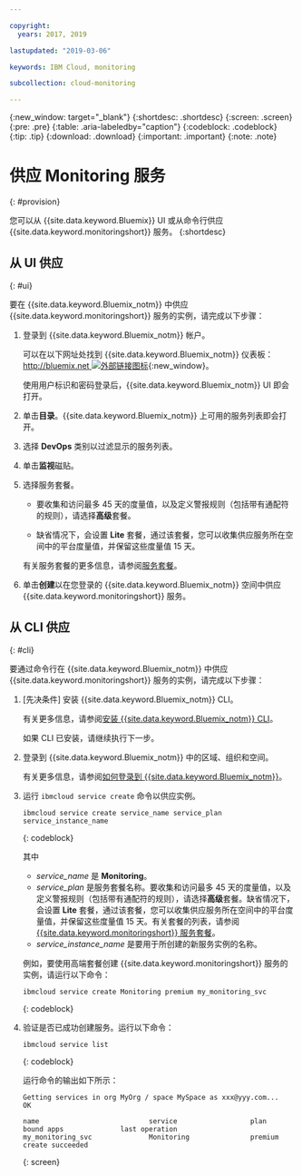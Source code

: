 ```yaml
---

copyright:
  years: 2017, 2019

lastupdated: "2019-03-06"

keywords: IBM Cloud, monitoring

subcollection: cloud-monitoring

---
```


{:new_window: target="_blank"}
{:shortdesc: .shortdesc}
{:screen: .screen}
{:pre: .pre}
{:table: .aria-labeledby="caption"}
{:codeblock: .codeblock}
{:tip: .tip}
{:download: .download}
{:important: .important}
{:note: .note}


# 供应 Monitoring 服务
{: #provision}

您可以从 {{site.data.keyword.Bluemix}} UI 或从命令行供应 {{site.data.keyword.monitoringshort}} 服务。
{:shortdesc}


## 从 UI 供应
{: #ui}

要在 {{site.data.keyword.Bluemix_notm}} 中供应 {{site.data.keyword.monitoringshort}} 服务的实例，请完成以下步骤：

1. 登录到 {{site.data.keyword.Bluemix_notm}} 帐户。

    可以在以下网址处找到 {{site.data.keyword.Bluemix_notm}} 仪表板：[http://bluemix.net ![外部链接图标](../../../icons/launch-glyph.svg "外部链接图标")](http://bluemix.net){:new_window}。
    
	使用用户标识和密码登录后，{{site.data.keyword.Bluemix_notm}} UI 即会打开。

2. 单击**目录**。{{site.data.keyword.Bluemix_notm}} 上可用的服务列表即会打开。

3. 选择 **DevOps** 类别以过滤显示的服务列表。

4. 单击**监视**磁贴。

5. 选择服务套餐。 

    * 要收集和访问最多 45 天的度量值，以及定义警报规则（包括带有通配符的规则），请选择**高级**套餐。 
	
	* 缺省情况下，会设置 **Lite** 套餐，通过该套餐，您可以收集供应服务所在空间中的平台度量值，并保留这些度量值 15 天。 

    有关服务套餐的更多信息，请参阅[服务套餐](/docs/services/cloud-monitoring/monitoring_ov.html#plan)。
	
6. 单击**创建**以在您登录的 {{site.data.keyword.Bluemix_notm}} 空间中供应 {{site.data.keyword.monitoringshort}} 服务。
  
 

## 从 CLI 供应
{: #cli}

要通过命令行在 {{site.data.keyword.Bluemix_notm}} 中供应 {{site.data.keyword.monitoringshort}} 服务的实例，请完成以下步骤：

1. [先决条件] 安装 {{site.data.keyword.Bluemix_notm}} CLI。

   有关更多信息，请参阅[安装 {{site.data.keyword.Bluemix_notm}} CLI](/docs/cli/index.html#overview)。
   
   如果 CLI 已安装，请继续执行下一步。
    
2. 登录到 {{site.data.keyword.Bluemix_notm}} 中的区域、组织和空间。 

    有关更多信息，请参阅[如何登录到 {{site.data.keyword.Bluemix_notm}}](/docs/services/cloud-monitoring/qa/cli_qa.html#login)。
	
3. 运行 `ibmcloud service create` 命令以供应实例。

    ```
	ibmcloud service create service_name service_plan service_instance_name
	```
	{: codeblock}
    
    其中
    	
    * *service_name* 是 **Monitoring**。
    * *service_plan* 是服务套餐名称。要收集和访问最多 45 天的度量值，以及定义警报规则（包括带有通配符的规则），请选择**高级**套餐。缺省情况下，会设置 **Lite** 套餐，通过该套餐，您可以收集供应服务所在空间中的平台度量值，并保留这些度量值 15 天。有关套餐的列表，请参阅 [{{site.data.keyword.monitoringshort}} 服务套餐](/docs/services/cloud-monitoring/monitoring_ov.html#plan)。
    * *service_instance_name* 是要用于所创建的新服务实例的名称。
    
    例如，要使用高端套餐创建 {{site.data.keyword.monitoringshort}} 服务的实例，请运行以下命令：
	
	
    
	```
	ibmcloud service create Monitoring premium my_monitoring_svc
	```
	{: codeblock}
    
4. 验证是否已成功创建服务。运行以下命令：

    ```	
	ibmcloud service list
	```
	{: codeblock}
	
	运行命令的输出如下所示：
	
	```
    Getting services in org MyOrg / space MySpace as xxx@yyy.com...
    OK
    
    name                           service                  plan                   bound apps              last operation
    my_monitoring_svc              Monitoring               premium                                        create succeeded
	```
	{: screen}

	



